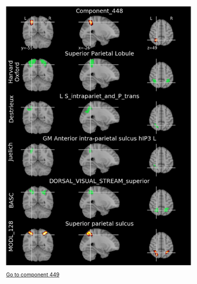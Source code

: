 


![448](preliminary/448.jpg "Component 448")

[Go to component 449](https://parietal-inria.github.io/MODL_atlas/1024/449 "Component 449")